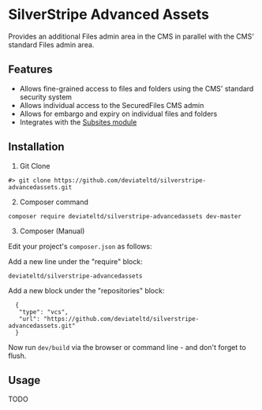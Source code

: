 # SilverStripe Advanced Assets

Provides an additional Files admin area in the CMS in parallel with the CMS' standard
Files admin area.

## Features

 * Allows fine-grained access to files and folders using the CMS' standard security system
 * Allows individual access to the SecuredFiles CMS admin
 * Allows for embargo and expiry on individual files and folders
 * Integrates with the [Subsites module](http://addons.silverstripe.org/add-ons/silverstripe/subsites)

## Installation

  1) Git Clone


    #> git clone https://github.com/deviateltd/silverstripe-advancedassets.git

  2) Composer command


    composer require deviateltd/silverstripe-advancedassets dev-master

  3) Composer (Manual)

Edit your project's `composer.json` as follows:

Add a new line under the "require" block:


    deviateltd/silverstripe-advancedassets

Add a new block under the "repositories" block:


      {
       "type": "vcs",
       "url": "https://github.com/deviateltd/silverstripe-advancedassets.git"
      }

Now run `dev/build` via the browser or command line - and don't forget to flush.

## Usage

TODO
